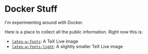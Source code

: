 # Docker Stuff

I'm experimenting around with Docker.

Here is a place to collect all the public information. Right now this is:

* [`latex-w-fonts`](https://github.com/AndiH/docker-dropbox/tree/master/latex-w-fonts): A TeX Live image
* [`latex-w-fonts-light`](https://github.com/AndiH/docker-dropbox/tree/master/latex-w-fonts-light): A slightly smaller TeX Live image
